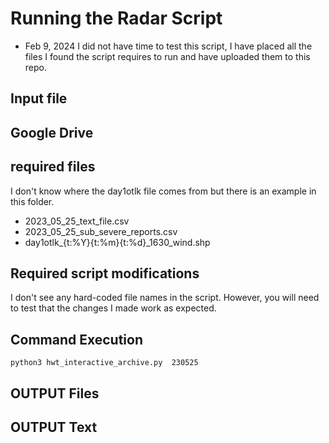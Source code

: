 # Running the Radar Script 

* Feb 9, 2024
I did not have time to test this script, I have placed all the files I found the script requires to run and have uploaded them to this repo.  


## Input file 


## Google Drive 

## required files 

I don't know where the day1otlk file comes from but there is an example in this folder.

* 2023_05_25_text_file.csv
* 2023_05_25_sub_severe_reports.csv
* day1otlk_{t:%Y}{t:%m}{t:%d}_1630_wind.shp

## Required script modifications

I don't see any hard-coded file names in the script. However, you will need to test that the changes I made work as expected. 

## Command Execution 

```
python3 hwt_interactive_archive.py  230525
```

## OUTPUT Files



## OUTPUT Text 